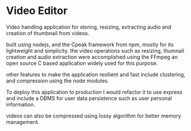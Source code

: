 # Video Editor

Video handling application for storing, resizing, extracting audio and creation of thumbnail from videos.

built using nodejs, and the Cpeak framework from npm, mostly for its lightweight and simplicity. the video operations such as resizing, thumnail creation and audio extraction were accomplished using the FFmpeg an open source C based application widely used for this purpose.

other features to make the application resilient and fast include clustering, and compression using the node modules.

To deploy this application to production I would refactor it to use express and include a DBMS for user data persistence such as user personal information.

videos can also be compressed using lossy algorithm for better memory management.